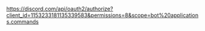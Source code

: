https://discord.com/api/oauth2/authorize?client_id=1153233181135339583&permissions=8&scope=bot%20applications.commands
